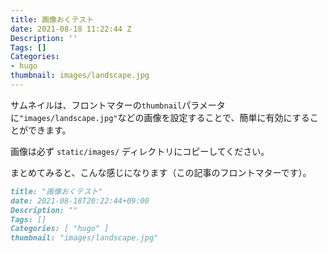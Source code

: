 ```yaml
---
title: 画像おくテスト
date: 2021-08-18 11:22:44 Z
Description: ''
Tags: []
Categories:
- hugo
thumbnail: images/landscape.jpg
---
```


サムネイルは、フロントマターの`thumbnail`パラメータに`"images/landscape.jpg"`などの画像を設定することで、簡単に有効にすることができます。

<!--more-->

画像は必ず `static/images/` ディレクトリにコピーしてください。

まとめてみると、こんな感じになります（この記事のフロントマターです）。

```md
title: "画像おくテスト"
date: 2021-08-18T20:22:44+09:00
Description: ""
Tags: []
Categories: [ "hugo" ]
thumbnail: "images/landscape.jpg"
```
